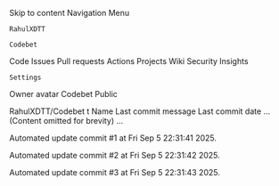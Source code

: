 Skip to content
Navigation Menu

    RahulXDTT

    Codebet

Code
Issues
Pull requests
Actions
Projects
Wiki
Security
Insights

    Settings

Owner avatar
Codebet
Public

RahulXDTT/Codebet
t
Name	Last commit message
	Last commit date
... (Content omitted for brevity) ...


Automated update commit #1 at Fri Sep  5 22:31:41 2025.

Automated update commit #2 at Fri Sep  5 22:31:42 2025.

Automated update commit #3 at Fri Sep  5 22:31:43 2025.